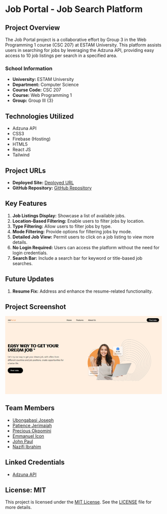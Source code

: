 # Job Portal - Job Search Platform

## Project Overview

The Job Portal project is a collaborative effort by Group 3 in the Web Programming 1 course (CSC 207) at ESTAM University. This platform assists users in searching for jobs by leveraging the Adzuna API, providing easy access to 10 job listings per search in a specified area.

### School Information
- **University:** ESTAM University
- **Department:** Computer Science
- **Course Code:** CSC 207
- **Course:** Web Programming 1
- **Group:** Group III {3}

## Technologies Utilized

- Adzuna API
- CSS3
- Firebase (Hosting)
- HTML5
- React JS
- Tailwind

## Project URLs

- **Deployed Site:** [Deployed URL]()
- **GitHub Repository:** [GitHub Repository](https://github.com/jkavod/jobportal/)

## Key Features

1. **Job Listings Display:** Showcase a list of available jobs.
2. **Location-Based Filtering:** Enable users to filter jobs by location.
3. **Type Filtering:** Allow users to filter jobs by type.
4. **Mode Filtering:** Provide options for filtering jobs by mode.
5. **Detailed Job View:** Permit users to click on a job listing to view more details.
6. **No Login Required:** Users can access the platform without the need for login credentials.
7. **Search Bar:** Include a search bar for keyword or title-based job searches.

## Future Updates

1. **Resume Fix:** Address and enhance the resume-related functionality.

## Project Screenshot

![Deployed Site](/src/Assets/ProjectScreenshot.PNG)

## Team Members

- [Ubongabasi Joseph](https://github.com/jkavod)
- [Patience Jerimaiah](https://github.com/AUDREYPERCY)
- [Precious Okpomini](https://github.com/okpominiprecious06)
- [Emmanuel Icon](https://github.com/Icon3610)
- [John Paul](https://github.com/jp_wurld)
- [Nazifi Ibrahim](https://github.com/Ibrahimnazifi71)

## Linked Credentials

- [Adzuna API](https://developer.adzuna.com/)

## License: MIT

This project is licensed under the [MIT License](https://opensource.org/licenses/MIT). See the [LICENSE](link-to-license-file) file for more details.